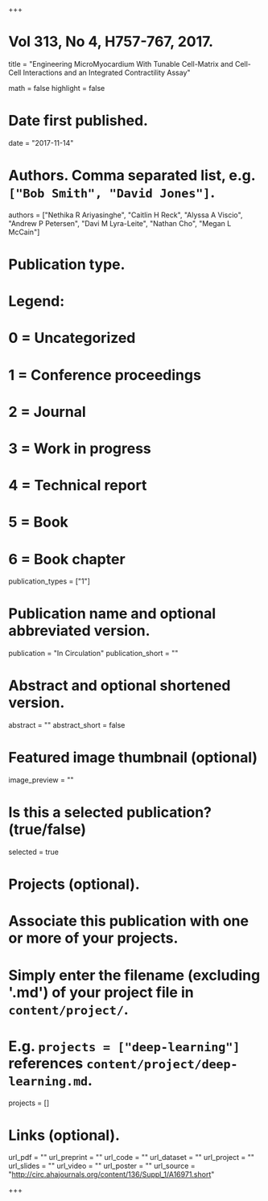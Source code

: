 +++
# Vol 313, No 4, H757-767, 2017.


title = "Engineering MicroMyocardium With Tunable Cell-Matrix and Cell-Cell Interactions and an Integrated Contractility Assay"

math = false
highlight = false

# Date first published.
date = "2017-11-14"

# Authors. Comma separated list, e.g. `["Bob Smith", "David Jones"]`.
authors = ["Nethika R Ariyasinghe", "Caitlin H Reck", "Alyssa A Viscio", "Andrew P Petersen", "Davi M Lyra-Leite", "Nathan Cho", "Megan L McCain"]

# Publication type.
# Legend:
# 0 = Uncategorized
# 1 = Conference proceedings
# 2 = Journal
# 3 = Work in progress
# 4 = Technical report
# 5 = Book
# 6 = Book chapter
publication_types = ["1"]

# Publication name and optional abbreviated version.
publication = "In Circulation"
publication_short = ""

# Abstract and optional shortened version.
abstract = ""
abstract_short = false

# Featured image thumbnail (optional)
image_preview = ""

# Is this a selected publication? (true/false)
selected = true

# Projects (optional).
#   Associate this publication with one or more of your projects.
#   Simply enter the filename (excluding '.md') of your project file in `content/project/`.
#   E.g. `projects = ["deep-learning"]` references `content/project/deep-learning.md`.
projects = []

# Links (optional).
url_pdf = ""
url_preprint = ""
url_code = ""
url_dataset = ""
url_project = ""
url_slides = ""
url_video = ""
url_poster = ""
url_source = "http://circ.ahajournals.org/content/136/Suppl_1/A16971.short"

+++